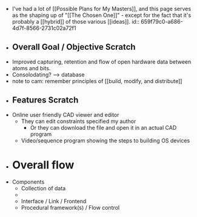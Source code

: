 - I've had a lot of [[Possible Plans for My Masters]], and this page serves as the shaping up of "[[The Chosen One]]" - except for the fact that it's probably a [[hybrid]] of those various [[ideas]].
  id:: 659f79c0-a686-4d7f-8566-2731c02a72f1
- ## Overall Goal / Objective Scratch
- Improved capturing, retention and flow of open hardware data between atoms and bits.
- Consolodating? --> database
- note to cam: remember principles of [[build, modify, and distribute]]
- ## Features Scratch
- Online user friendly CAD viewer and editor
	- They can edit constraints specified my author
		- Or they can download the file and open it in an actual CAD program
	- Video/sequence program showing the steps to building OS devices
- # Overall flow
- Components
	- Collection of data
	-
	- Interface / Link / Frontend
	- Procedural framework(s) / Flow control